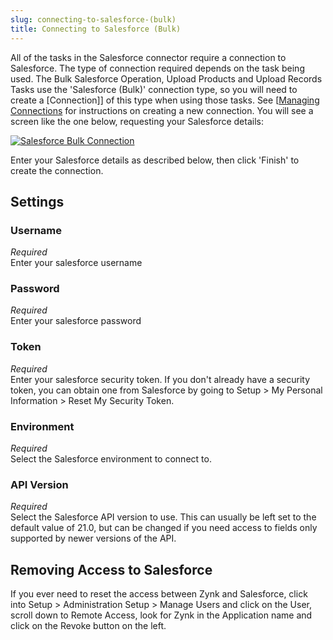```yaml
---
slug: connecting-to-salesforce-(bulk)
title: Connecting to Salesforce (Bulk)
---
```

All of the tasks in the Salesforce connector require a connection to Salesforce. The type of connection required depends on the task being used. The Bulk Salesforce Operation, Upload Products and Upload Records Tasks use the 'Salesforce (Bulk)' connection type, so you will need to create a [Connection]] of this type when using those tasks. See [[Managing Connections](connection]]-of-this-type-when-using-those-tasks.-see [[managing-connections) for instructions on creating a new connection. You will see a screen like the one below, requesting your Salesforce details:

[![Salesforce Bulk Connection](http://www.zynk.com/images/v2/salesforce_bulk_connection.png)](http://www.zynk.com/images/v2/salesforce_bulk_connection.png)

Enter your Salesforce details as described below, then click 'Finish' to create the connection.

## Settings

### Username
_Required_  
Enter your salesforce username

### Password
_Required_  
Enter your salesforce password

### Token
_Required_  
Enter your salesforce security token. If you don't already have a security token, you can obtain one from Salesforce by going to Setup > My Personal Information > Reset My Security Token.

### Environment
_Required_  
Select the Salesforce environment to connect to.	  

### API Version
_Required_  
Select the Salesforce API version to use. This can usually be left set  to the default value of 21.0, but can be changed if you need access to  fields only supported by newer versions of the API.

## Removing Access to Salesforce
If you ever need to reset the access between Zynk and Salesforce, click into Setup > Administration Setup > Manage Users and click on the User, scroll down to Remote Access, look for Zynk in the Application name and click on the Revoke button on the left.